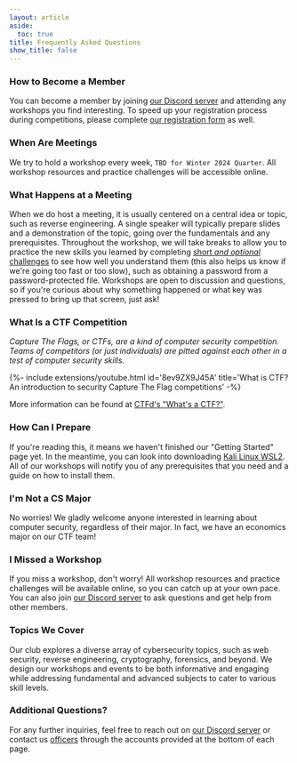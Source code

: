 ```yaml
---
layout: article
aside:
  toc: true
title: Frequently Asked Questions
show_title: false
---
```


### How to Become a Member
You can become a member by joining [our Discord server](https://discord.gg/NUVZCumQXB) and attending any workshops you find interesting. To speed up your registration process during competitions, please complete [our registration form](https://forms.gle/zjV6hUx6UVPpHAWm7) as well.

### When Are Meetings
We try to hold a workshop every week, `TBD for Winter 2024 Quarter`. All workshop resources and practice challenges will be accessible online.

### What Happens at a Meeting
When we do host a meeting, it is usually centered on a central idea or topic, such as reverse engineering. A single speaker will typically prepare slides and a demonstration of the topic, going over the fundamentals and any prerequisites. Throughout the workshop, we will take breaks to allow you to practice the new skills you learned by completing [short *and optional* challenges](./faqs#what-is-a-ctf-competition) to see how well you understand them (this also helps us know if we're going too fast or too slow), such as obtaining a password from a password-protected file. Workshops are open to discussion and questions, so if you're curious about why something happened or what key was pressed to bring up that screen, just ask!

### What Is a CTF Competition
*Capture The Flags, or CTFs, are a kind of computer security competition. Teams of competitors (or just individuals) are pitted against each other in a test of computer security skills.*

<div>{%- include extensions/youtube.html id='8ev9ZX9J45A' title='What is CTF? An introduction to security Capture The Flag competitions' -%}</div>

More information can be found at [CTFd's "What's a CTF?"](https://ctfd.io/whats-a-ctf/).

### How Can I Prepare
If you're reading this, it means we haven't finished our "Getting Started" page yet. In the meantime, you can look into downloading [Kali Linux WSL2](https://www.kali.org/docs/wsl/win-kex/). All of our workshops will notify you of any prerequisites that you need and a guide on how to install them.

### I'm Not a CS Major
No worries! We gladly welcome anyone interested in learning about computer security, regardless of their major. In fact, we have an economics major on our CTF team!

### I Missed a Workshop
If you miss a workshop, don't worry! All workshop resources and practice challenges will be available online, so you can catch up at your own pace. You can also join [our Discord server](https://discord.gg/NUVZCumQXB) to ask questions and get help from other members.

### Topics We Cover
Our club explores a diverse array of cybersecurity topics, such as web security, reverse engineering, cryptography, forensics, and beyond. We design our workshops and events to be both informative and engaging while addressing fundamental and advanced subjects to cater to various skill levels.

### Additional Questions?
For any further inquiries, feel free to reach out on [our Discord server](https://discord.gg/NUVZCumQXB) or contact us [officers](https://slugsec.ucsc.edu/officers) through the accounts provided at the bottom of each page.